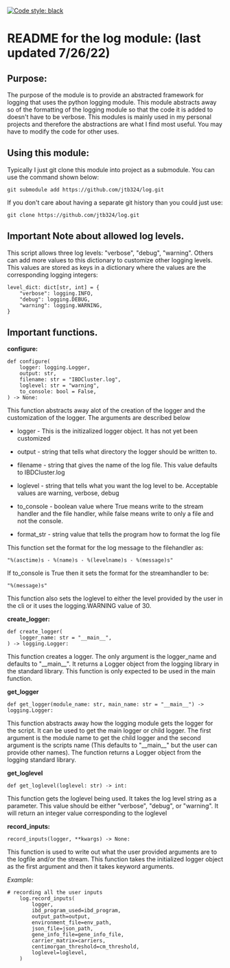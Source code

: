 [![Code style: black](https://img.shields.io/badge/code%20style-black-000000.svg)](https://github.com/psf/black)

# README for the log module: (last updated 7/26/22)

## Purpose:
The purpose of the module is to provide an abstracted framework for logging that uses the python logging module. This module abstracts away so of the formatting of the logging module so that the code it is added to doesn't have to be verbose. This modules is mainly used in my personal projects and therefore the abstractions are what I find most useful. You may have to modify the code for other uses.

## Using this module:
Typically I just git clone this module into project as a submodule. You can use the command shown below:

```
git submodule add https://github.com/jtb324/log.git
```

If you don't care about having a separate git history than you could just use:

```
git clone https://github.com/jtb324/log.git
```

## Important Note about allowed log levels.
This script allows three log levels: "verbose", "debug", "warning". Others can add more values to this dictionary to customize other logging levels. This values are stored as keys in a dictionary where the values are the corresponding logging integers:

```
level_dict: dict[str, int] = {
    "verbose": logging.INFO,
    "debug": logging.DEBUG,
    "warning": logging.WARNING,
}
```

## Important functions.
**configure:**
```
def configure(
    logger: logging.Logger,
    output: str,
    filename: str = "IBDCluster.log",
    loglevel: str = "warning",
    to_console: bool = False,
) -> None:
```
This function abstracts away alot of the creation of the logger and the customization of the logger. The arguments are described below

* logger - This is the initizalized logger object. It has not yet been customized

* output - string that tells what directory the logger should be written to.

* filename - string that gives the name of the log file. This value defaults to IBDCluster.log

* loglevel - string that tells what you want the log level to be. Acceptable values are warning, verbose, debug

* to_console - boolean value where True means write to the stream handler and the file handler, while false means write to only a file and not the console.

* format_str - string value that tells the program how to format the log file

This function set the format for the log message to the filehandler as:

    "%(asctime)s - %(name)s - %(levelname)s - %(message)s"

If to_console is True then it sets the format for the streamhandler to be:

    "%(message)s"

This function also sets the loglevel to either the level provided by the user in the cli or it uses the logging.WARNING value of 30.

**create_logger:**

```
def create_logger(
    logger_name: str = "__main__",
) -> logging.Logger:
```

This function creates a logger. The only argument is the logger_name and defaults to "\_\_main__". It returns a Logger object from the logging library in the standard library. This function is only expected to be used in the main function.

**get_logger**

```
def get_logger(module_name: str, main_name: str = "__main__") -> logging.Logger:
```

This function abstracts away how the logging module gets the logger for the script. It can be used to get the main logger or child logger. The first argument is the module name to get the child logger and the second argument is the scripts name (This defaults to "\_\_main__" but the user can provide other names). The function returns a Logger object from the logging standard library.

**get_loglevel**

```
def get_loglevel(loglevel: str) -> int:
```

This function gets the loglevel being used. It takes the log level string as a parameter. This value should be either "verbose", "debug", or "warning". It will return an integer value corresponding to the loglevel

**record_inputs:**

```
record_inputs(logger, **kwargs) -> None:
```

This function is used to write out what the user provided arguments are to the logfile and/or the stream. This function takes the initialized logger object as the first argument and then it takes keyword arguments. 

*Example:*
```
# recording all the user inputs
    log.record_inputs(
        logger,
        ibd_program_used=ibd_program,
        output_path=output,
        environment_file=env_path,
        json_file=json_path,
        gene_info_file=gene_info_file,
        carrier_matrix=carriers,
        centimorgan_threshold=cm_threshold,
        loglevel=loglevel,
    )
```

